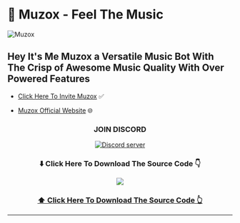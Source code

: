# 🎵 Muzox - Feel The Music
![Muzox](https://cdn.discordapp.com/attachments/985269811477086228/985273101988298792/banner9.jpg)

## Hey It's Me Muzox a Versatile Music Bot With The Crisp of Awesome Music Quality With Over Powered Features

- [Click Here To Invite Muzox](https://discord.gg/bE6HRhPBDy) ✅

- [Muzox Official Website](https://muzoxbot.xyz) 🌐

<h3 align='center'> JOIN DISCORD </h3>
<div align="center"> <a href="https://discord.gg/UHhyB7r267"><img src="https://img.shields.io/discord/1054537858100240434?label=discord&logo=Discord&style=for-the-badge" alt="Discord server" /></a><div align="center">

### ⬇️ Click Here To Download The Source Code 👇
<a href="https://www.youtube.com/watch?v=ZTRxppXvtNk">
<img src="https://gifimage.net/wp-content/uploads/2017/10/download-button-animated-gif-7.gif">

### ⬆️ Click Here To Download The Source Code 👆
</a>

---
